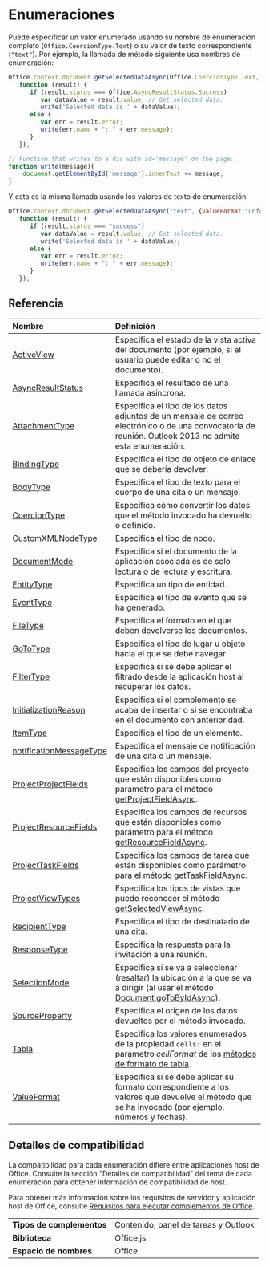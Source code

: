 
# Enumeraciones

Puede especificar un valor enumerado usando su nombre de enumeración completo (`Office.CoercionType.Text`) o su valor de texto correspondiente (`"text"`). Por ejemplo, la llamada de método siguiente usa nombres de enumeración:


```js
Office.context.document.getSelectedDataAsync(Office.CoercionType.Text, {valueFormat:Office.ValueFormat.Unformatted, filterType:Office.FilterType.All},
   function (result) {
      if (result.status === Office.AsyncResultStatus.Success)
         var dataValue = result.value; // Get selected data.
         write('Selected data is ' + dataValue);
      else {
         var err = result.error;
         write(err.name + ": " + err.message);
      }
   });

// Function that writes to a div with id='message' on the page.
function write(message){
    document.getElementById('message').innerText += message;
}
```


Y esta es la misma llamada usando los valores de texto de enumeración:




```js
Office.context.document.getSelectedDataAsync("text", {valueFormat:"unformatted", filterType:"all"},
   function (result) {
      if (result.status === "success")
         var dataValue = result.value; // Get selected data.
         write('Selected data is ' + dataValue);
      else {
         var err = result.error;
         write(err.name + ": " + err.message);
      }
   });
```


## Referencia



|**Nombre**|**Definición**|
|:-----|:-----|
|[ActiveView](activeview-enumeration.md)|Especifica el estado de la vista activa del documento (por ejemplo, si el usuario puede editar o no el documento).|
|[AsyncResultStatus](asyncresultstatus-enumeration.md)|Especifica el resultado de una llamada asíncrona.|
|[AttachmentType](http://msdn.microsoft.com/library/83883a47-a937-4afb-a55e-e789057335c4%28Office.15%29.aspx)|Especifica el tipo de los datos adjuntos de un mensaje de correo electrónico o de una convocatoria de reunión. Outlook 2013 no admite esta enumeración.|
|[BindingType](bindingtype-enumeration.md)|Especifica el tipo de objeto de enlace que se debería devolver.|
|[BodyType](http://msdn.microsoft.com/library/31350fe6-4c42-4cbb-a5b2-4fb2d360fa11%28Office.15%29.aspx)|Especifica el tipo de texto para el cuerpo de una cita o un mensaje.|
|[CoercionType](coerciontype-enumeration.md)|Especifica cómo convertir los datos que el método invocado ha devuelto o definido.|
|[CustomXMLNodeType](customxmlnodetype-enumeration.md)|Especifica el tipo de nodo.|
|[DocumentMode](documentmode-enumeration.md)|Especifica si el documento de la aplicación asociada es de solo lectura o de lectura y escritura. |
|[EntityType](http://msdn.microsoft.com/library/0035be38-8a65-4693-bcc4-0a8dd7b1495b%28Office.15%29.aspx)|Especifica un tipo de entidad.|
|[EventType](eventtype-enumeration.md)|Especifica el tipo de evento que se ha generado.|
|[FileType](filetype-enumeration.md)|Especifica el formato en el que deben devolverse los documentos.|
|[GoToType](gototype-enumeration.md)|Especifica el tipo de lugar u objeto hacia el que se debe navegar.|
|[FilterType](filtertype-enumeration.md)|Especifica si se debe aplicar el filtrado desde la aplicación host al recuperar los datos.|
|[InitializationReason](initializationreason-enumeration.md)|Especifica si el complemento se acaba de insertar o si se encontraba en el documento con anterioridad.|
|[ItemType](http://msdn.microsoft.com/library/e0bb23fd-f360-4b0f-b72c-1cf08d4cab3f%28Office.15%29.aspx)|Especifica el tipo de un elemento.|
|[notificationMessageType](http://msdn.microsoft.com/library/ff00c89d-0019-4545-a95b-7ed0db712ce9%28Office.15%29.aspx)|Especifica el mensaje de notificación de una cita o un mensaje.|
|[ProjectProjectFields](projectprojectfields-enumeration.md)|Especifica los campos del proyecto que están disponibles como parámetro para el método [getProjectFieldAsync](projectdocument.getprojectfieldasync.md).|
|[ProjectResourceFields](projectresourcefields-enumeration.md)|Especifica los campos de recursos que están disponibles como parámetro para el método [getResourceFieldAsync](projectdocument.gettaskfieldasync.md).|
|[ProjectTaskFields](projecttaskfields-enumeration.md)|Especifica los campos de tarea que están disponibles como parámetro para el método [getTaskFieldAsync](projectdocument.gettaskfieldasync.md).|
|[ProjectViewTypes](projectviewtypes-enumeration.md)|Especifica los tipos de vistas que puede reconocer el método [getSelectedViewAsync](projectdocument.getselectedviewasync.md).|
|[RecipientType](http://msdn.microsoft.com/library/6e7c4029-6e52-47f6-98d2-4cd3ce7bd8b4%28Office.15%29.aspx)|Especifica el tipo de destinatario de una cita.|
|[ResponseType](http://msdn.microsoft.com/library/b3e723ca-4be0-4846-ad97-0eecab4355eb%28Office.15%29.aspx)|Especifica la respuesta para la invitación a una reunión.|
|[SelectionMode](selectionmode-enumeration.md)|Especifica si se va a seleccionar (resaltar) la ubicación a la que se va a dirigir (al usar el método [Document.goToByIdAsync](document.gotobyidasync.md)).|
|[SourceProperty](http://msdn.microsoft.com/library/6a209a7f-57cd-4dc3-869e-07b0f5928b28%28Office.15%29.aspx)|Especifica el origen de los datos devueltos por el método invocado.|
|[Tabla](table-enumeration.md)|Especifica los valores enumerados de la propiedad `cells:` en el parámetro _cellFormat_ de los [métodos de formato de tabla](../../docs/excel/format-tables-in-add-ins-for-excel.md).|
|[ValueFormat](valueformat-enumeration.md)|Especifica si se debe aplicar su formato correspondiente a los valores que devuelve el método que se ha invocado (por ejemplo, números y fechas).|

## Detalles de compatibilidad


La compatibilidad para cada enumeración difiere entre aplicaciones host de Office. Consulte la sección "Detalles de compatibilidad" del tema de cada enumeración para obtener información de compatibilidad de host.

Para obtener más información sobre los requisitos de servidor y aplicación host de Office, consulte [Requisitos para ejecutar complementos de Office](../../docs/overview/requirements-for-running-office-add-ins.md).


|||
|:-----|:-----|
|**Tipos de complementos**|Contenido, panel de tareas y Outlook|
|**Biblioteca**|Office.js|
|**Espacio de nombres**|Office|
